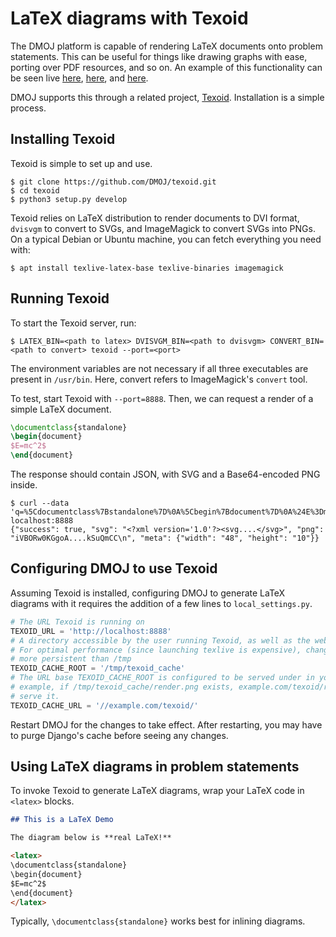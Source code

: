 # LaTeX diagrams with Texoid

The DMOJ platform is capable of rendering LaTeX documents onto problem statements. This can be useful for things like drawing graphs
with ease, porting over PDF resources, and so on. An example of this functionality can be seen live [here](https://dmoj.ca/problem/ds4),
[here](https://dmoj.ca/problem/ccoqr16p3), and [here](https://dmoj.ca/problem/ccoqr16p1).

DMOJ supports this through a related project, [Texoid](https://github.com/DMOJ/texoid). Installation is a simple process.

## Installing Texoid

Texoid is simple to set up and use.

```shell-session
$ git clone https://github.com/DMOJ/texoid.git
$ cd texoid
$ python3 setup.py develop
```

Texoid relies on LaTeX distribution to render documents to DVI format, `dvisvgm` to convert to SVGs, and ImageMagick to convert
SVGs into PNGs. On a typical Debian or Ubuntu machine, you can fetch everything you need with:

```shell-session
$ apt install texlive-latex-base texlive-binaries imagemagick
```

## Running Texoid

To start the Texoid server, run:

```shell-session
$ LATEX_BIN=<path to latex> DVISVGM_BIN=<path to dvisvgm> CONVERT_BIN=<path to convert> texoid --port=<port>
```

The environment variables are not necessary if all three executables are present in `/usr/bin`. Here, convert refers to
ImageMagick's `convert` tool.

To test, start Texoid with `--port=8888`. Then, we can request a render of a simple LaTeX document.

```latex
\documentclass{standalone}
\begin{document}
$E=mc^2$
\end{document}
```

The response should contain JSON, with SVG and a Base64-encoded PNG inside.

```shell-session
$ curl --data 'q=%5Cdocumentclass%7Bstandalone%7D%0A%5Cbegin%7Bdocument%7D%0A%24E%3Dmc%5E2%24%0A%5Cend%7Bdocument%7D' localhost:8888
{"success": true, "svg": "<?xml version='1.0'?><svg....</svg>", "png": "iVBORw0KGgoA....kSuQmCC\n", "meta": {"width": "48", "height": "10"}}
```

## Configuring DMOJ to use Texoid

Assuming Texoid is installed, configuring DMOJ to generate LaTeX diagrams with it requires the addition of a few lines to
`local_settings.py`.

```python
# The URL Texoid is running on
TEXOID_URL = 'http://localhost:8888'
# A directory accessible by the user running Texoid, as well as the web (nginx) user.
# For optimal performance (since launching texlive is expensive), change this to something
# more persistent than /tmp
TEXOID_CACHE_ROOT = '/tmp/texoid_cache'
# The URL base TEXOID_CACHE_ROOT is configured to be served under in your webserver. For
# example, if /tmp/texoid_cache/render.png exists, example.com/texoid/render.png should
# serve it.
TEXOID_CACHE_URL = '//example.com/texoid/'
```

Restart DMOJ for the changes to take effect. After restarting, you may have to purge Django's cache before seeing any changes.

## Using LaTeX diagrams in problem statements

To invoke Texoid to generate LaTeX diagrams, wrap your LaTeX code in `<latex>` blocks.

```markdown
## This is a LaTeX Demo

The diagram below is **real LaTeX!**

<latex>
\documentclass{standalone}
\begin{document}
$E=mc^2$
\end{document}
</latex>
```

Typically, `\documentclass{standalone}` works best for inlining diagrams.

